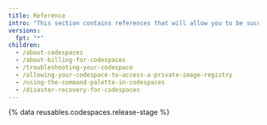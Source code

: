 ```yaml
---
title: Reference
intro: "This section contains references that will allow you to be successful with {% data variables.product.prodname_codespaces %}"
versions:
  fpt: "*"
children:
  - /about-codespaces
  - /about-billing-for-codespaces
  - /troubleshooting-your-codespace
  - /allowing-your-codespace-to-access-a-private-image-registry
  - /using-the-command-palette-in-codespaces
  - /disaster-recovery-for-codespaces
---
```


{% data reusables.codespaces.release-stage %}
